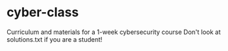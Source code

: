 # cyber-class
Curriculum and materials for a 1-week cybersecurity course
Don't look at solutions.txt if you are a student!
